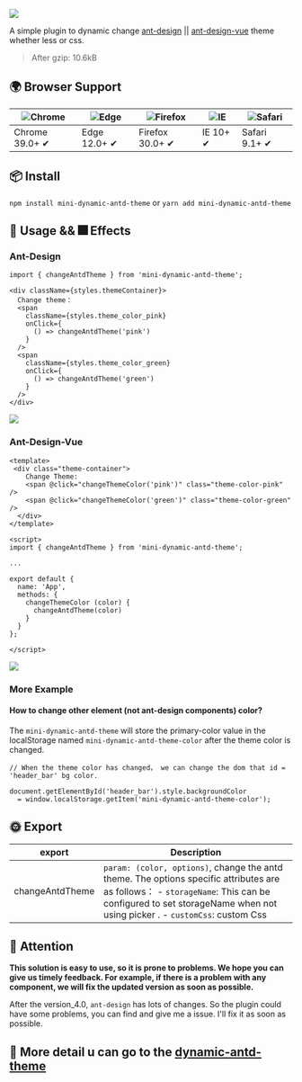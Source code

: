 ![](./mini-dynamic-antd-theme.png)

A simple plugin to dynamic change [ant-design](https://ant.design) || [ant-design-vue](https://www.antdv.com) theme whether less or css.

> After gzip: 10.6kB

## 🌍 Browser Support

| ![Chrome](https://raw.github.com/alrra/browser-logos/master/src/chrome/chrome_48x48.png) | ![Edge](https://raw.github.com/alrra/browser-logos/master/src/edge/edge_48x48.png) | ![Firefox](https://raw.github.com/alrra/browser-logos/master/src/firefox/firefox_48x48.png) | ![IE](https://raw.github.com/alrra/browser-logos/master/src/archive/internet-explorer_9-11/internet-explorer_9-11_48x48.png) | ![Safari](https://raw.github.com/alrra/browser-logos/master/src/safari/safari_48x48.png) |
| --- | --- | --- | --- | --- |
| Chrome 39.0+ ✔ | Edge 12.0+ ✔ | Firefox 30.0+ ✔ | IE 10+ ✔ | Safari 9.1+ ✔ |

## 📦 Install

`npm install mini-dynamic-antd-theme` or `yarn add mini-dynamic-antd-theme`


## 🔨 Usage && 🎆 Effects

### Ant-Design

```
import { changeAntdTheme } from 'mini-dynamic-antd-theme';

<div className={styles.themeContainer}>
  Change theme：
  <span 
    className={styles.theme_color_pink}
    onClick={
      () => changeAntdTheme('pink')
    }
  />
  <span 
    className={styles.theme_color_green}
    onClick={
      () => changeAntdTheme('green')
    }
  />
</div>
```

![](./ant-design-effects.gif)

### Ant-Design-Vue

```
<template>
 <div class="theme-container">
    Change Theme:
    <span @click="changeThemeColor('pink')" class="theme-color-pink" />
    <span @click="changeThemeColor('green')" class="theme-color-green" />
  </div>
</template>

<script>
import { changeAntdTheme } from 'mini-dynamic-antd-theme';

...

export default {
  name: 'App',
  methods: {
    changeThemeColor (color) {
      changeAntdTheme(color)
    }
  }
};

</script>
```
![](./ant-design-vue-effects.gif)

### More Example

#### How to change other element (not ant-design components) color?

The `mini-dynamic-antd-theme` will store the primary-color value in the localStorage named `mini-dynamic-antd-theme-color` after the theme color is changed.

```
// When the theme color has changed， we can change the dom that id = 'header_bar' bg color.

document.getElementById('header_bar').style.backgroundColor
  = window.localStorage.getItem('mini-dynamic-antd-theme-color');

```

## 🌞 Export
| export       | Description         |
| ---------- | ------------ |
| changeAntdTheme   | `param: (color, options)`, change the antd theme. The options specific attributes are as follows： - `storageName`: This can be configured to set storageName when not using picker . - `customCss`: custom Css |


## 🍎 Attention

**This solution is easy to use, so it is prone to problems. We hope you can give us timely feedback. For example, if there is a problem with any component, we will fix the updated version as soon as possible.**

After the version_4.0, `ant-design` has lots of changes. So the plugin could have some problems, you can find and give me a issue. I'll fix it as soon as possible.


## 🌈 More detail u can go to the [dynamic-antd-theme](https://github.com/luffyZh/dynamic-antd-theme)
